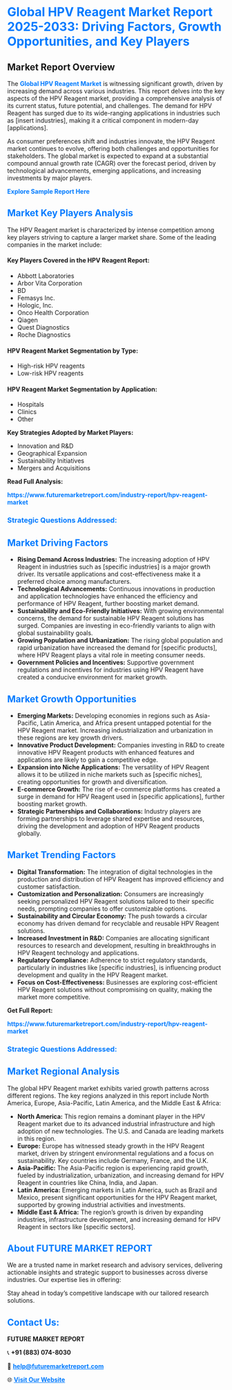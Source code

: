 <h1 style="color: #007BFF;">Global HPV Reagent Market Report 2025-2033: Driving Factors, Growth Opportunities, and Key Players</h1>

<section id="overview">
<h2>Market Report Overview</h2>
<p>The <a href="https://www.futuremarketreport.com/industry-report/hpv-reagent-market" style="color: #007BFF; text-decoration: none;"><strong>Global HPV Reagent Market</strong></a> is witnessing significant growth, driven by increasing demand across various industries. This report delves into the key aspects of the HPV Reagent market, providing a comprehensive analysis of its current status, future potential, and challenges. The demand for HPV Reagent has surged due to its wide-ranging applications in industries such as [insert industries], making it a critical component in modern-day [applications].</p>
<p>As consumer preferences shift and industries innovate, the HPV Reagent market continues to evolve, offering both challenges and opportunities for stakeholders. The global market is expected to expand at a substantial compound annual growth rate (CAGR) over the forecast period, driven by technological advancements, emerging applications, and increasing investments by major players.</p>
</section>

<section id="overview">
<p><a href="https://www.futuremarketreport.com/request-sample/reportId=53626" style="color: #007BFF; text-decoration: none;"><strong>Explore Sample Report Here</strong></a></p>
</section>

<section id="key-players">
<h2 style="color: #007BFF;">Market Key Players Analysis</h2>
<p>The HPV Reagent market is characterized by intense competition among key players striving to capture a larger market share. Some of the leading companies in the market include:</p>
<h4>Key Players Covered in the HPV Reagent Report:</h4>
<ul><li>Abbott Laboratories</li><li>Arbor Vita Corporation</li><li>BD</li><li>Femasys Inc.</li><li>Hologic, Inc.</li><li>Onco Health Corporation</li><li>Qiagen</li><li>Quest Diagnostics</li><li>Roche Diagnostics</li></ul>
<h4>HPV Reagent Market Segmentation by Type:</h4>
<ul><li>High-risk HPV reagents</li><li>Low-risk HPV reagents</li></ul>

<h4>HPV Reagent Market Segmentation by Application:</h4>
<ul><li>Hospitals</li><li>Clinics</li><li>Other</li></ul>
<p><strong>Key Strategies Adopted by Market Players:</strong></p>
<ul>
<li>Innovation and R&D</li>
<li>Geographical Expansion</li>
<li>Sustainability Initiatives</li>
<li>Mergers and Acquisitions</li>
</ul>
</section>

<section>
<p><strong>Read Full Analysis: </strong></p><a href="https://www.futuremarketreport.com/industry-report/hpv-reagent-market" style="color: #007BFF; text-decoration: none;"><strong>https://www.futuremarketreport.com/industry-report/hpv-reagent-market</strong></a>
<h3 style="color: #007BFF;">Strategic Questions Addressed:</h3>
</section>

<section id="driving-factors">
<h2 style="color: #007BFF;">Market Driving Factors</h2>
<ul>
<li><strong>Rising Demand Across Industries:</strong> The increasing adoption of HPV Reagent in industries such as [specific industries] is a major growth driver. Its versatile applications and cost-effectiveness make it a preferred choice among manufacturers.</li>
<li><strong>Technological Advancements:</strong> Continuous innovations in production and application technologies have enhanced the efficiency and performance of HPV Reagent, further boosting market demand.</li>
<li><strong>Sustainability and Eco-Friendly Initiatives:</strong> With growing environmental concerns, the demand for sustainable HPV Reagent solutions has surged. Companies are investing in eco-friendly variants to align with global sustainability goals.</li>
<li><strong>Growing Population and Urbanization:</strong> The rising global population and rapid urbanization have increased the demand for [specific products], where HPV Reagent plays a vital role in meeting consumer needs.</li>
<li><strong>Government Policies and Incentives:</strong> Supportive government regulations and incentives for industries using HPV Reagent have created a conducive environment for market growth.</li>
</ul>
</section>

<section id="growth-opportunities">
<h2 style="color: #007BFF;">Market Growth Opportunities</h2>
<ul>
<li><strong>Emerging Markets:</strong> Developing economies in regions such as Asia-Pacific, Latin America, and Africa present untapped potential for the HPV Reagent market. Increasing industrialization and urbanization in these regions are key growth drivers.</li>
<li><strong>Innovative Product Development:</strong> Companies investing in R&D to create innovative HPV Reagent products with enhanced features and applications are likely to gain a competitive edge.</li>
<li><strong>Expansion into Niche Applications:</strong> The versatility of HPV Reagent allows it to be utilized in niche markets such as [specific niches], creating opportunities for growth and diversification.</li>
<li><strong>E-commerce Growth:</strong> The rise of e-commerce platforms has created a surge in demand for HPV Reagent used in [specific applications], further boosting market growth.</li>
<li><strong>Strategic Partnerships and Collaborations:</strong> Industry players are forming partnerships to leverage shared expertise and resources, driving the development and adoption of HPV Reagent products globally.</li>
</ul>
</section>

<section id="trending-factors">
<h2 style="color: #007BFF;">Market Trending Factors</h2>
<ul>
<li><strong>Digital Transformation:</strong> The integration of digital technologies in the production and distribution of HPV Reagent has improved efficiency and customer satisfaction.</li>
<li><strong>Customization and Personalization:</strong> Consumers are increasingly seeking personalized HPV Reagent solutions tailored to their specific needs, prompting companies to offer customizable options.</li>
<li><strong>Sustainability and Circular Economy:</strong> The push towards a circular economy has driven demand for recyclable and reusable HPV Reagent solutions.</li>
<li><strong>Increased Investment in R&D:</strong> Companies are allocating significant resources to research and development, resulting in breakthroughs in HPV Reagent technology and applications.</li>
<li><strong>Regulatory Compliance:</strong> Adherence to strict regulatory standards, particularly in industries like [specific industries], is influencing product development and quality in the HPV Reagent market.</li>
<li><strong>Focus on Cost-Effectiveness:</strong> Businesses are exploring cost-efficient HPV Reagent solutions without compromising on quality, making the market more competitive.</li>
</ul>
</section>

<section>
<p><strong>Get Full Report: </strong></p><a href="https://www.futuremarketreport.com/industry-report/hpv-reagent-market" style="color: #007BFF; text-decoration: none;"><strong>https://www.futuremarketreport.com/industry-report/hpv-reagent-market</strong></a>
<h3 style="color: #007BFF;">Strategic Questions Addressed:</h3>
</section>


<section id="regional-analysis">
<h2 style="color: #007BFF;">Market Regional Analysis</h2>
<p>The global HPV Reagent market exhibits varied growth patterns across different regions. The key regions analyzed in this report include North America, Europe, Asia-Pacific, Latin America, and the Middle East & Africa:</p>
<ul>
<li><strong>North America:</strong> This region remains a dominant player in the HPV Reagent market due to its advanced industrial infrastructure and high adoption of new technologies. The U.S. and Canada are leading markets in this region.</li>
<li><strong>Europe:</strong> Europe has witnessed steady growth in the HPV Reagent market, driven by stringent environmental regulations and a focus on sustainability. Key countries include Germany, France, and the U.K.</li>
<li><strong>Asia-Pacific:</strong> The Asia-Pacific region is experiencing rapid growth, fueled by industrialization, urbanization, and increasing demand for HPV Reagent in countries like China, India, and Japan.</li>
<li><strong>Latin America:</strong> Emerging markets in Latin America, such as Brazil and Mexico, present significant opportunities for the HPV Reagent market, supported by growing industrial activities and investments.</li>
<li><strong>Middle East & Africa:</strong> The region’s growth is driven by expanding industries, infrastructure development, and increasing demand for HPV Reagent in sectors like [specific sectors].</li>
</ul>
</section>

<footer>
<h2 style="color: #007BFF;">About FUTURE MARKET REPORT</h2>
<p>We are a trusted name in market research and advisory services, delivering actionable insights and strategic support to businesses across diverse industries. Our expertise lies in offering:</p>

<p>Stay ahead in today’s competitive landscape with our tailored research solutions.</p>

<h2 style="color: #007BFF;">Contact Us:</h2>
<p><strong>FUTURE MARKET REPORT</strong></p>
<p>📞 <strong>+91 (883) 074-8030</strong></p>
<p>📧 <strong><a href="mailto:help@futuremarketreport.com" style="color: #007BFF;">help@futuremarketreport.com</a></strong></p>
<p>🌐 <strong><a href="https://www.futuremarketreport.com/" style="color: #007BFF;">Visit Our Website</a></strong></p>
</footer>
